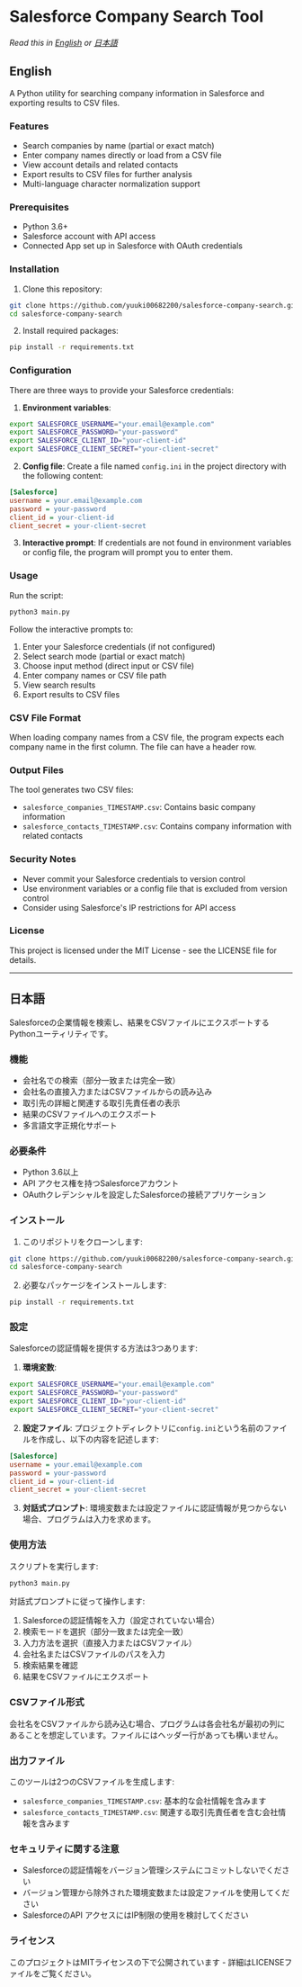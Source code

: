 # Salesforce Company Search Tool

*Read this in [English](#english) or [日本語](#japanese)*

<a id="english"></a>
## English

A Python utility for searching company information in Salesforce and exporting results to CSV files.

### Features

- Search companies by name (partial or exact match)
- Enter company names directly or load from a CSV file
- View account details and related contacts
- Export results to CSV files for further analysis
- Multi-language character normalization support

### Prerequisites

- Python 3.6+
- Salesforce account with API access
- Connected App set up in Salesforce with OAuth credentials

### Installation

1. Clone this repository:
```bash
git clone https://github.com/yuuki00682200/salesforce-company-search.git
cd salesforce-company-search
```

2. Install required packages:
```bash
pip install -r requirements.txt
```

### Configuration

There are three ways to provide your Salesforce credentials:

1. **Environment variables**:
```bash
export SALESFORCE_USERNAME="your.email@example.com"
export SALESFORCE_PASSWORD="your-password"
export SALESFORCE_CLIENT_ID="your-client-id"
export SALESFORCE_CLIENT_SECRET="your-client-secret"
```

2. **Config file**:
Create a file named `config.ini` in the project directory with the following content:
```ini
[Salesforce]
username = your.email@example.com
password = your-password
client_id = your-client-id
client_secret = your-client-secret
```

3. **Interactive prompt**:
If credentials are not found in environment variables or config file, the program will prompt you to enter them.

### Usage

Run the script:
```bash
python3 main.py
```

Follow the interactive prompts to:
1. Enter your Salesforce credentials (if not configured)
2. Select search mode (partial or exact match)
3. Choose input method (direct input or CSV file)
4. Enter company names or CSV file path
5. View search results
6. Export results to CSV files

### CSV File Format

When loading company names from a CSV file, the program expects each company name in the first column. The file can have a header row.

### Output Files

The tool generates two CSV files:
- `salesforce_companies_TIMESTAMP.csv`: Contains basic company information
- `salesforce_contacts_TIMESTAMP.csv`: Contains company information with related contacts

### Security Notes

- Never commit your Salesforce credentials to version control
- Use environment variables or a config file that is excluded from version control
- Consider using Salesforce's IP restrictions for API access

### License

This project is licensed under the MIT License - see the LICENSE file for details.

---

<a id="japanese"></a>
## 日本語

Salesforceの企業情報を検索し、結果をCSVファイルにエクスポートするPythonユーティリティです。

### 機能

- 会社名での検索（部分一致または完全一致）
- 会社名の直接入力またはCSVファイルからの読み込み
- 取引先の詳細と関連する取引先責任者の表示
- 結果のCSVファイルへのエクスポート
- 多言語文字正規化サポート

### 必要条件

- Python 3.6以上
- API アクセス権を持つSalesforceアカウント
- OAuthクレデンシャルを設定したSalesforceの接続アプリケーション

### インストール

1. このリポジトリをクローンします:
```bash
git clone https://github.com/yuuki00682200/salesforce-company-search.git
cd salesforce-company-search
```

2. 必要なパッケージをインストールします:
```bash
pip install -r requirements.txt
```

### 設定

Salesforceの認証情報を提供する方法は3つあります:

1. **環境変数**:
```bash
export SALESFORCE_USERNAME="your.email@example.com"
export SALESFORCE_PASSWORD="your-password"
export SALESFORCE_CLIENT_ID="your-client-id"
export SALESFORCE_CLIENT_SECRET="your-client-secret"
```

2. **設定ファイル**:
プロジェクトディレクトリに`config.ini`という名前のファイルを作成し、以下の内容を記述します:
```ini
[Salesforce]
username = your.email@example.com
password = your-password
client_id = your-client-id
client_secret = your-client-secret
```

3. **対話式プロンプト**:
環境変数または設定ファイルに認証情報が見つからない場合、プログラムは入力を求めます。

### 使用方法

スクリプトを実行します:
```bash
python3 main.py
```

対話式プロンプトに従って操作します:
1. Salesforceの認証情報を入力（設定されていない場合）
2. 検索モードを選択（部分一致または完全一致）
3. 入力方法を選択（直接入力またはCSVファイル）
4. 会社名またはCSVファイルのパスを入力
5. 検索結果を確認
6. 結果をCSVファイルにエクスポート

### CSVファイル形式

会社名をCSVファイルから読み込む場合、プログラムは各会社名が最初の列にあることを想定しています。ファイルにはヘッダー行があっても構いません。

### 出力ファイル

このツールは2つのCSVファイルを生成します:
- `salesforce_companies_TIMESTAMP.csv`: 基本的な会社情報を含みます
- `salesforce_contacts_TIMESTAMP.csv`: 関連する取引先責任者を含む会社情報を含みます

### セキュリティに関する注意

- Salesforceの認証情報をバージョン管理システムにコミットしないでください
- バージョン管理から除外された環境変数または設定ファイルを使用してください
- SalesforceのAPI アクセスにはIP制限の使用を検討してください

### ライセンス

このプロジェクトはMITライセンスの下で公開されています - 詳細はLICENSEファイルをご覧ください。
